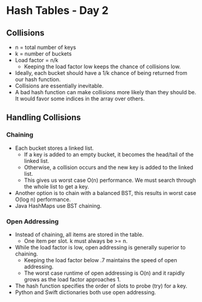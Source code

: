 # Hash Tables - Day 2

## Collisions

- n = total number of keys
- k = number of buckets
- Load factor = n/k
  - Keeping the load factor low keeps the chance of collisions low.
- Ideally, each bucket should have a 1/k chance of being returned from our hash function.
- Collisions are essentially inevitable.
- A bad hash function can make collisions more likely than they should be. It would favor some indices in the array over others.

## Handling Collisions

### Chaining

- Each bucket stores a linked list.
  - If a key is added to an empty bucket, it becomes the head/tail of the linked list.
  - Otherwise, a collision occurs and the new key is added to the linked list.
  - This gives us worst case O(n) performance. We must search through the whole list to get a key.
- Another option is to chain with a balanced BST, this results in worst case O(log n) performance.
- Java HashMaps use BST chaining.

### Open Addressing

- Instead of chaining, all items are stored in the table.
  - One item per slot. k must always be >= n.
- While the load factor is low, open addressing is generally superior to chaining.
  - Keeping the load factor below .7 maintains the speed of open addressing.
  - The worst case runtime of open addressing is O(n) and it rapidly grows as the load factor approaches 1.
- The hash function specifies the order of slots to probe (try) for a key.
- Python and Swift dictionaries both use open addressing.
